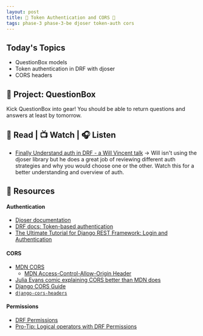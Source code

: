 ```yaml
---
layout: post
title: 🐝 Token Authentication and CORS 🐝
tags: phase-3 phase-3-be djoser token-auth cors
---
```


## Today's Topics

- QuestionBox models
- Token authentication in DRF with djoser
- CORS headers

## 🎯 Project: QuestionBox

Kick QuestionBox into gear! You should be able to return questions and answers at least by tomorrow.

## 📖 Read | 📺 Watch | 🎧 Listen

- [Finally Understand auth in DRF - a Will Vincent talk](https://www.youtube.com/watch?v=pY-oje5b5Qk) -> Will isn't using the djoser library but he does a great job of reviewing different auth strategies and why you would choose one or the other. Watch this for a better understanding and overview of auth.

## 🔖 Resources

#### Authentication

- [Djoser documentation](https://djoser.readthedocs.io/en/latest/)
- [DRF docs: Token-based authentication](https://www.django-rest-framework.org/api-guide/authentication/#tokenauthentication)
- [The Ultimate Tutorial for Django REST Framework: Login and Authentication](https://sunscrapers.com/blog/django-rest-framework-login-and-authentication/)

#### CORS

- [MDN CORS](https://developer.mozilla.org/en-US/docs/Web/HTTP/CORS)
  - [MDN Access-Control-Allow-Origin Header](https://developer.mozilla.org/en-US/docs/Web/HTTP/Headers/Access-Control-Allow-Origin)
- [Julia Evans comic explaining CORS better than MDN does](https://twitter.com/b0rk/status/1162392625057583104?lang=en)
- [Django CORS Guide](https://www.stackhawk.com/blog/django-cors-guide/)
- [`django-cors-headers`](https://github.com/adamchainz/django-cors-headers)

#### Permissions

- [DRF Permissions](https://www.django-rest-framework.org/api-guide/permissions/)
- [Pro-Tip: Logical operators with DRF Permissions](https://www.revsys.com/tidbits/tip-about-drf-permissions/)
